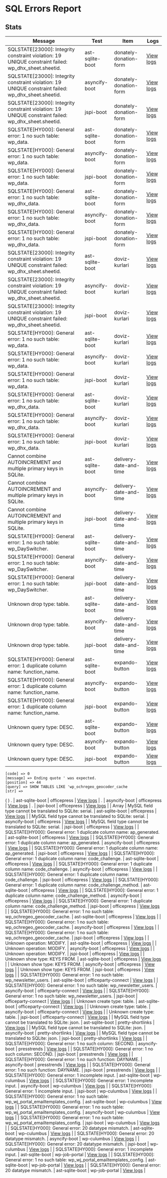 # SQL Errors Report
## Stats
| Message | Test | Item | Logs |
|---------|------|------|------|
| SQLSTATE[23000]: Integrity constraint violation: 19 UNIQUE constraint failed: wp_dhx_sheet.sheetid. | ast-sqlite-boot | donately-donation-form | [View logs](/logs/plugins/d/donately-donation-form/error.json) |
| SQLSTATE[23000]: Integrity constraint violation: 19 UNIQUE constraint failed: wp_dhx_sheet.sheetid. | asyncify-boot | donately-donation-form | [View logs](/logs/plugins/d/donately-donation-form/error.json) |
| SQLSTATE[23000]: Integrity constraint violation: 19 UNIQUE constraint failed: wp_dhx_sheet.sheetid. | jspi-boot | donately-donation-form | [View logs](/logs/plugins/d/donately-donation-form/error.json) |
| SQLSTATE[HY000]: General error: 1 no such table: wp_data. | ast-sqlite-boot | donately-donation-form | [View logs](/logs/plugins/d/donately-donation-form/error.json) |
| SQLSTATE[HY000]: General error: 1 no such table: wp_data. | asyncify-boot | donately-donation-form | [View logs](/logs/plugins/d/donately-donation-form/error.json) |
| SQLSTATE[HY000]: General error: 1 no such table: wp_data. | jspi-boot | donately-donation-form | [View logs](/logs/plugins/d/donately-donation-form/error.json) |
| SQLSTATE[HY000]: General error: 1 no such table: wp_dhx_data. | ast-sqlite-boot | donately-donation-form | [View logs](/logs/plugins/d/donately-donation-form/error.json) |
| SQLSTATE[HY000]: General error: 1 no such table: wp_dhx_data. | asyncify-boot | donately-donation-form | [View logs](/logs/plugins/d/donately-donation-form/error.json) |
| SQLSTATE[HY000]: General error: 1 no such table: wp_dhx_data. | jspi-boot | donately-donation-form | [View logs](/logs/plugins/d/donately-donation-form/error.json) |
| SQLSTATE[23000]: Integrity constraint violation: 19 UNIQUE constraint failed: wp_dhx_sheet.sheetid. | ast-sqlite-boot | doviz-kurlari | [View logs](/logs/plugins/d/doviz-kurlari/error.json) |
| SQLSTATE[23000]: Integrity constraint violation: 19 UNIQUE constraint failed: wp_dhx_sheet.sheetid. | asyncify-boot | doviz-kurlari | [View logs](/logs/plugins/d/doviz-kurlari/error.json) |
| SQLSTATE[23000]: Integrity constraint violation: 19 UNIQUE constraint failed: wp_dhx_sheet.sheetid. | jspi-boot | doviz-kurlari | [View logs](/logs/plugins/d/doviz-kurlari/error.json) |
| SQLSTATE[HY000]: General error: 1 no such table: wp_data. | ast-sqlite-boot | doviz-kurlari | [View logs](/logs/plugins/d/doviz-kurlari/error.json) |
| SQLSTATE[HY000]: General error: 1 no such table: wp_data. | asyncify-boot | doviz-kurlari | [View logs](/logs/plugins/d/doviz-kurlari/error.json) |
| SQLSTATE[HY000]: General error: 1 no such table: wp_data. | jspi-boot | doviz-kurlari | [View logs](/logs/plugins/d/doviz-kurlari/error.json) |
| SQLSTATE[HY000]: General error: 1 no such table: wp_dhx_data. | ast-sqlite-boot | doviz-kurlari | [View logs](/logs/plugins/d/doviz-kurlari/error.json) |
| SQLSTATE[HY000]: General error: 1 no such table: wp_dhx_data. | asyncify-boot | doviz-kurlari | [View logs](/logs/plugins/d/doviz-kurlari/error.json) |
| SQLSTATE[HY000]: General error: 1 no such table: wp_dhx_data. | jspi-boot | doviz-kurlari | [View logs](/logs/plugins/d/doviz-kurlari/error.json) |
| Cannot combine AUTOINCREMENT and multiple primary keys in SQLite. | ast-sqlite-boot | delivery-date-and-time | [View logs](/logs/plugins/d/delivery-date-and-time/error.json) |
| Cannot combine AUTOINCREMENT and multiple primary keys in SQLite. | asyncify-boot | delivery-date-and-time | [View logs](/logs/plugins/d/delivery-date-and-time/error.json) |
| Cannot combine AUTOINCREMENT and multiple primary keys in SQLite. | jspi-boot | delivery-date-and-time | [View logs](/logs/plugins/d/delivery-date-and-time/error.json) |
| SQLSTATE[HY000]: General error: 1 no such table: wp_DaySwitcher. | ast-sqlite-boot | delivery-date-and-time | [View logs](/logs/plugins/d/delivery-date-and-time/error.json) |
| SQLSTATE[HY000]: General error: 1 no such table: wp_DaySwitcher. | asyncify-boot | delivery-date-and-time | [View logs](/logs/plugins/d/delivery-date-and-time/error.json) |
| SQLSTATE[HY000]: General error: 1 no such table: wp_DaySwitcher. | jspi-boot | delivery-date-and-time | [View logs](/logs/plugins/d/delivery-date-and-time/error.json) |
| Unknown drop type: table. | ast-sqlite-boot | delivery-date-and-time | [View logs](/logs/plugins/d/delivery-date-and-time/error.json) |
| Unknown drop type: table. | asyncify-boot | delivery-date-and-time | [View logs](/logs/plugins/d/delivery-date-and-time/error.json) |
| Unknown drop type: table. | jspi-boot | delivery-date-and-time | [View logs](/logs/plugins/d/delivery-date-and-time/error.json) |
| SQLSTATE[HY000]: General error: 1 duplicate column name: function_name. | ast-sqlite-boot | expando-button | [View logs](/logs/plugins/e/expando-button/error.json) |
| SQLSTATE[HY000]: General error: 1 duplicate column name: function_name. | asyncify-boot | expando-button | [View logs](/logs/plugins/e/expando-button/error.json) |
| SQLSTATE[HY000]: General error: 1 duplicate column name: function_name. | jspi-boot | expando-button | [View logs](/logs/plugins/e/expando-button/error.json) |
| Unknown query type: DESC. | ast-sqlite-boot | expando-button | [View logs](/logs/plugins/e/expando-button/error.json) |
| Unknown query type: DESC. | asyncify-boot | expando-button | [View logs](/logs/plugins/e/expando-button/error.json) |
| Unknown query type: DESC. | jspi-boot | expando-button | [View logs](/logs/plugins/e/expando-button/error.json) |
    [code] => 0
    [message] => Ending quote ' was expected.
    [position] => 44
    [query] => SHOW TABLES LIKE 'wp_ochregeo_geocoder_cache
    [str] => 
(
)
. | ast-sqlite-boot | officepress | [View logs](/logs/plugins/o/officepress/error.json) |
. | asyncify-boot | officepress | [View logs](/logs/plugins/o/officepress/error.json) |
. | jspi-boot | officepress | [View logs](/logs/plugins/o/officepress/error.json) |
| Array
| MySQL field type cannot be translated to SQLite: serial. | ast-sqlite-boot | officepress | [View logs](/logs/plugins/o/officepress/error.json) |
| MySQL field type cannot be translated to SQLite: serial. | asyncify-boot | officepress | [View logs](/logs/plugins/o/officepress/error.json) |
| MySQL field type cannot be translated to SQLite: serial. | jspi-boot | officepress | [View logs](/logs/plugins/o/officepress/error.json) |
| SQLSTATE[HY000]: General error: 1 duplicate column name: ap_generated. | ast-sqlite-boot | officepress | [View logs](/logs/plugins/o/officepress/error.json) |
| SQLSTATE[HY000]: General error: 1 duplicate column name: ap_generated. | asyncify-boot | officepress | [View logs](/logs/plugins/o/officepress/error.json) |
| SQLSTATE[HY000]: General error: 1 duplicate column name: ap_generated. | jspi-boot | officepress | [View logs](/logs/plugins/o/officepress/error.json) |
| SQLSTATE[HY000]: General error: 1 duplicate column name: code_challenge. | ast-sqlite-boot | officepress | [View logs](/logs/plugins/o/officepress/error.json) |
| SQLSTATE[HY000]: General error: 1 duplicate column name: code_challenge. | asyncify-boot | officepress | [View logs](/logs/plugins/o/officepress/error.json) |
| SQLSTATE[HY000]: General error: 1 duplicate column name: code_challenge. | jspi-boot | officepress | [View logs](/logs/plugins/o/officepress/error.json) |
| SQLSTATE[HY000]: General error: 1 duplicate column name: code_challenge_method. | ast-sqlite-boot | officepress | [View logs](/logs/plugins/o/officepress/error.json) |
| SQLSTATE[HY000]: General error: 1 duplicate column name: code_challenge_method. | asyncify-boot | officepress | [View logs](/logs/plugins/o/officepress/error.json) |
| SQLSTATE[HY000]: General error: 1 duplicate column name: code_challenge_method. | jspi-boot | officepress | [View logs](/logs/plugins/o/officepress/error.json) |
| SQLSTATE[HY000]: General error: 1 no such table: wp_ochregeo_geocoder_cache. | ast-sqlite-boot | officepress | [View logs](/logs/plugins/o/officepress/error.json) |
| SQLSTATE[HY000]: General error: 1 no such table: wp_ochregeo_geocoder_cache. | asyncify-boot | officepress | [View logs](/logs/plugins/o/officepress/error.json) |
| SQLSTATE[HY000]: General error: 1 no such table: wp_ochregeo_geocoder_cache. | jspi-boot | officepress | [View logs](/logs/plugins/o/officepress/error.json) |
| Unknown operation: MODIFY. | ast-sqlite-boot | officepress | [View logs](/logs/plugins/o/officepress/error.json) |
| Unknown operation: MODIFY. | asyncify-boot | officepress | [View logs](/logs/plugins/o/officepress/error.json) |
| Unknown operation: MODIFY. | jspi-boot | officepress | [View logs](/logs/plugins/o/officepress/error.json) |
| Unknown show type: KEYS FROM. | ast-sqlite-boot | officepress | [View logs](/logs/plugins/o/officepress/error.json) |
| Unknown show type: KEYS FROM. | asyncify-boot | officepress | [View logs](/logs/plugins/o/officepress/error.json) |
| Unknown show type: KEYS FROM. | jspi-boot | officepress | [View logs](/logs/plugins/o/officepress/error.json) |
| SQLSTATE[HY000]: General error: 1 no such table: wp_newsletter_users. | ast-sqlite-boot | officeparty-connect | [View logs](/logs/plugins/o/officeparty-connect/error.json) |
| SQLSTATE[HY000]: General error: 1 no such table: wp_newsletter_users. | asyncify-boot | officeparty-connect | [View logs](/logs/plugins/o/officeparty-connect/error.json) |
| SQLSTATE[HY000]: General error: 1 no such table: wp_newsletter_users. | jspi-boot | officeparty-connect | [View logs](/logs/plugins/o/officeparty-connect/error.json) |
| Unknown create type: table. | ast-sqlite-boot | officeparty-connect | [View logs](/logs/plugins/o/officeparty-connect/error.json) |
| Unknown create type: table. | asyncify-boot | officeparty-connect | [View logs](/logs/plugins/o/officeparty-connect/error.json) |
| Unknown create type: table. | jspi-boot | officeparty-connect | [View logs](/logs/plugins/o/officeparty-connect/error.json) |
| MySQL field type cannot be translated to SQLite: json. | ast-sqlite-boot | pretty-shortlinks | [View logs](/logs/plugins/p/pretty-shortlinks/error.json) |
| MySQL field type cannot be translated to SQLite: json. | asyncify-boot | pretty-shortlinks | [View logs](/logs/plugins/p/pretty-shortlinks/error.json) |
| MySQL field type cannot be translated to SQLite: json. | jspi-boot | pretty-shortlinks | [View logs](/logs/plugins/p/pretty-shortlinks/error.json) |
| SQLSTATE[HY000]: General error: 1 no such column: SECOND. | asyncify-boot | presstrends | [View logs](/logs/plugins/p/presstrends/error.json) |
| SQLSTATE[HY000]: General error: 1 no such column: SECOND. | jspi-boot | presstrends | [View logs](/logs/plugins/p/presstrends/error.json) |
| SQLSTATE[HY000]: General error: 1 no such function: DAYNAME. | asyncify-boot | presstrends | [View logs](/logs/plugins/p/presstrends/error.json) |
| SQLSTATE[HY000]: General error: 1 no such function: DAYNAME. | jspi-boot | presstrends | [View logs](/logs/plugins/p/presstrends/error.json) |
| SQLSTATE[HY000]: General error: 1 incomplete input. | ast-sqlite-boot | wp-culumbus | [View logs](/logs/plugins/w/wp-culumbus/error.json) |
| SQLSTATE[HY000]: General error: 1 incomplete input. | asyncify-boot | wp-culumbus | [View logs](/logs/plugins/w/wp-culumbus/error.json) |
| SQLSTATE[HY000]: General error: 1 incomplete input. | jspi-boot | wp-culumbus | [View logs](/logs/plugins/w/wp-culumbus/error.json) |
| SQLSTATE[HY000]: General error: 1 no such table: wp_wj_portal_emailtemplates_config. | ast-sqlite-boot | wp-culumbus | [View logs](/logs/plugins/w/wp-culumbus/error.json) |
| SQLSTATE[HY000]: General error: 1 no such table: wp_wj_portal_emailtemplates_config. | asyncify-boot | wp-culumbus | [View logs](/logs/plugins/w/wp-culumbus/error.json) |
| SQLSTATE[HY000]: General error: 1 no such table: wp_wj_portal_emailtemplates_config. | jspi-boot | wp-culumbus | [View logs](/logs/plugins/w/wp-culumbus/error.json) |
| SQLSTATE[HY000]: General error: 20 datatype mismatch. | ast-sqlite-boot | wp-culumbus | [View logs](/logs/plugins/w/wp-culumbus/error.json) |
| SQLSTATE[HY000]: General error: 20 datatype mismatch. | asyncify-boot | wp-culumbus | [View logs](/logs/plugins/w/wp-culumbus/error.json) |
| SQLSTATE[HY000]: General error: 20 datatype mismatch. | jspi-boot | wp-culumbus | [View logs](/logs/plugins/w/wp-culumbus/error.json) |
| SQLSTATE[HY000]: General error: 1 incomplete input. | ast-sqlite-boot | wp-job-portal | [View logs](/logs/plugins/w/wp-job-portal/error.json) |
| SQLSTATE[HY000]: General error: 1 no such table: wp_wj_portal_emailtemplates_config. | ast-sqlite-boot | wp-job-portal | [View logs](/logs/plugins/w/wp-job-portal/error.json) |
| SQLSTATE[HY000]: General error: 20 datatype mismatch. | ast-sqlite-boot | wp-job-portal | [View logs](/logs/plugins/w/wp-job-portal/error.json) |
